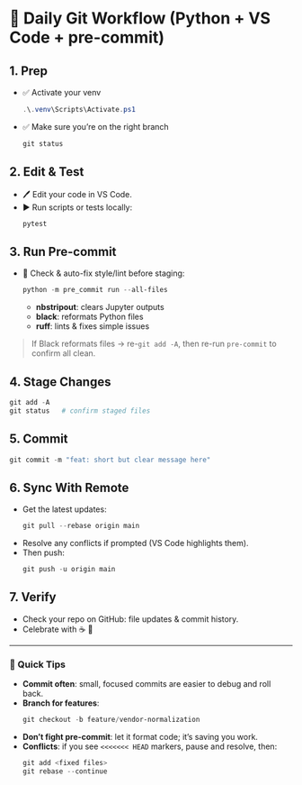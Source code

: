 # 📝 Daily Git Workflow (Python + VS Code + pre-commit)

## 1. Prep
- ✅ Activate your venv  
  ```powershell
  .\.venv\Scripts\Activate.ps1
  ```
- ✅ Make sure you’re on the right branch  
  ```powershell
  git status
  ```

## 2. Edit & Test
- 🖊️ Edit your code in VS Code.  
- ▶️ Run scripts or tests locally:  
  ```powershell
  pytest
  ```

## 3. Run Pre-commit
- 🧹 Check & auto-fix style/lint before staging:  
  ```powershell
  python -m pre_commit run --all-files
  ```
  - **nbstripout**: clears Jupyter outputs  
  - **black**: reformats Python files  
  - **ruff**: lints & fixes simple issues  

> If Black reformats files → re-`git add -A`, then re-run `pre-commit` to confirm all clean.

## 4. Stage Changes
```powershell
git add -A
git status   # confirm staged files
```

## 5. Commit
```powershell
git commit -m "feat: short but clear message here"
```

## 6. Sync With Remote
- Get the latest updates:
  ```powershell
  git pull --rebase origin main
  ```
- Resolve any conflicts if prompted (VS Code highlights them).  
- Then push:
  ```powershell
  git push -u origin main
  ```

## 7. Verify
- Check your repo on GitHub: file updates & commit history.  
- Celebrate with ☕ 🎉  

---

### 🔑 Quick Tips
- **Commit often**: small, focused commits are easier to debug and roll back.  
- **Branch for features**:  
  ```powershell
  git checkout -b feature/vendor-normalization
  ```
- **Don’t fight pre-commit**: let it format code; it’s saving you work.  
- **Conflicts**: if you see `<<<<<<< HEAD` markers, pause and resolve, then:  
  ```powershell
  git add <fixed files>
  git rebase --continue
  ```
